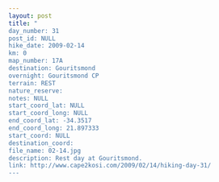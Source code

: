```yaml
---
layout: post
title: "
day_number: 31
post_id: NULL
hike_date: 2009-02-14
km: 0
map_number: 17A
destination: Gouritsmond
overnight: Gouritsmond CP
terrain: REST
nature_reserve: 
notes: NULL
start_coord_lat: NULL
start_coord_long: NULL
end_coord_lat: -34.3517
end_coord_long: 21.897333
start_coord: NULL
destination_coord: 
file_name: 02-14.jpg
description: Rest day at Gouritsmond.
link: http://www.cape2kosi.com/2009/02/14/hiking-day-31/
---
```

